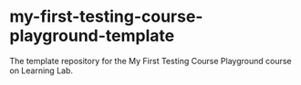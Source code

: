 # my-first-testing-course-playground-template
The template repository for the My First Testing Course Playground course on Learning Lab.
